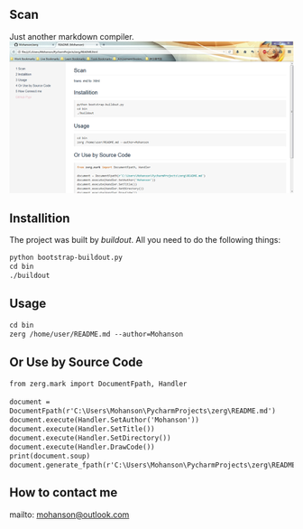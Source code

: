 ## Scan

Just another markdown compiler.
![show.png](/resources/show.png)

## Installition

The project was built by *buildout*. All you need to do the following things:

    python bootstrap-buildout.py
    cd bin
    ./buildout
    
## Usage

    cd bin
    zerg /home/user/README.md --author=Mohanson
    
## Or Use by Source Code

    from zerg.mark import DocumentFpath, Handler
    
    document = DocumentFpath(r'C:\Users\Mohanson\PycharmProjects\zerg\README.md')
    document.execute(Handler.SetAuthor('Mohanson'))
    document.execute(Handler.SetTitle())
    document.execute(Handler.SetDirectory())
    document.execute(Handler.DrawCode())
    print(document.soup)
    document.generate_fpath(r'C:\Users\Mohanson\PycharmProjects\zerg\README.html')
    
## How to contact me

mailto: mohanson@outlook.com

